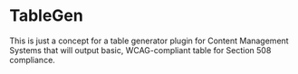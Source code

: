 # TableGen
This is just a concept for a table generator plugin for Content Management Systems that will output basic, WCAG-compliant table for Section 508 compliance. 
